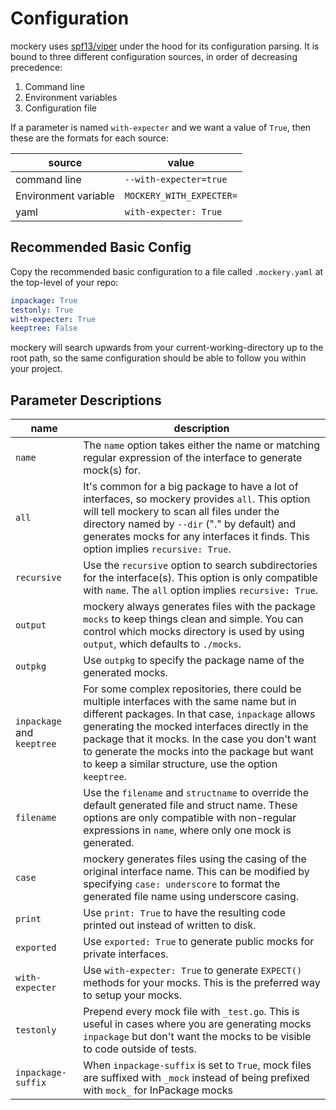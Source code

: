 Configuration
==============

mockery uses [spf13/viper](https://github.com/spf13/viper) under the hood for its configuration parsing. It is bound to three different configuration sources, in order of decreasing precedence:

1. Command line
2. Environment variables
3. Configuration file

If a parameter is named `with-expecter` and we want a value of `True`, then these are the formats for each source:

| source | value |
|--------|-------|
| command line | `--with-expecter=true` |
| Environment variable | `MOCKERY_WITH_EXPECTER=` |
| yaml | `with-expecter: True` |

Recommended Basic Config
-------------------------

Copy the recommended basic configuration to a file called `.mockery.yaml` at the top-level of your repo:

```yaml title=".mockery.yaml"
inpackage: True
testonly: True
with-expecter: True
keeptree: False
```

mockery will search upwards from your current-working-directory up to the root path, so the same configuration should be able to follow you within your project.

Parameter Descriptions
-----------------------

| name | description |
|------|-------------|
| `name`  | The `name` option takes either the name or matching regular expression of the interface to generate mock(s) for. |
| `all`  |  It's common for a big package to have a lot of interfaces, so mockery provides `all`. This option will tell mockery to scan all files under the directory named by `--dir` ("." by default) and generates mocks for any interfaces it finds. This option implies `recursive: True`. |
| `recursive`  |  Use the `recursive` option to search subdirectories for the interface(s). This option is only compatible with `name`. The `all` option implies `recursive: True`. |
| `output` | mockery always generates files with the package `mocks` to keep things clean and simple. You can control which mocks directory is used by using `output`, which defaults to `./mocks`. |
|`outpkg`| Use `outpkg` to specify the package name of the generated mocks.|
| `inpackage` and `keeptree` | For some complex repositories, there could be multiple interfaces with the same name but in different packages. In that case, `inpackage` allows generating the mocked interfaces directly in the package that it mocks. In the case you don't want to generate the mocks into the package but want to keep a similar structure, use the option `keeptree`. |
| `filename` | Use the `filename` and `structname` to override the default generated file and struct name. These options are only compatible with non-regular expressions in `name`, where only one mock is generated. |
| `case` | mockery generates files using the casing of the original interface name.  This can be modified by specifying `case: underscore` to format the generated file name using underscore casing. |
| `print` | Use `print: True` to have the resulting code printed out instead of written to disk. |
| `exported` | Use `exported: True` to generate public mocks for private interfaces. |
| `with-expecter` | Use `with-expecter: True` to generate `EXPECT()` methods for your mocks. This is the preferred way to setup your mocks. |
| `testonly` | Prepend every mock file with `_test.go`. This is useful in cases where you are generating mocks `inpackage` but don't want the mocks to be visible to code outside of tests. |
| `inpackage-suffix` | When `inpackage-suffix` is set to `True`, mock files are suffixed with `_mock` instead of being prefixed with `mock_` for InPackage mocks |
